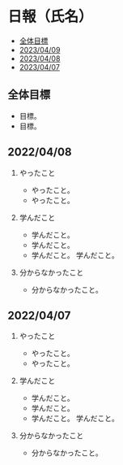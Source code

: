 # 日報（氏名）

- [全体目標](#全体目標)
- [2023/04/09](#20230409)
- [2023/04/08](#20230408)
- [2023/04/07](#20230407)

## 全体目標

- 目標。
- 目標。

## 2022/04/08

1. やったこと

   - やったこと。
   - やったこと。

2. 学んだこと

   - 学んだこと。
   - 学んだこと。
   - 学んだこと。
     学んだこと。

3. 分からなかったこと  
   
   - 分からなかったこと。

## 2022/04/07

1. やったこと

   - やったこと。
   - やったこと。

2. 学んだこと

   - 学んだこと。
   - 学んだこと。
   - 学んだこと。
     学んだこと。

3. 分からなかったこと  
   
   - 分からなかったこと。